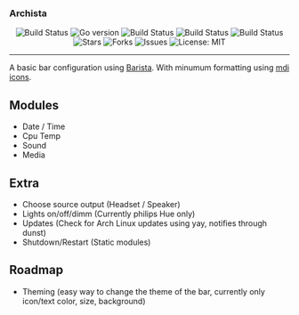 ### Archista
<p align="center">
<a style="text-decoration: none" href="https://github.com/KarolosLykos/archista/actions?query=workflow%3AGo+branch%3Amain">
<img src="https://img.shields.io/github/actions/workflow/status/KarolosLykos/archista/go.yml?style=flat-square" alt="Build Status">
</a>
<a style="text-decoration: none" href="go.mod">
<img src="https://img.shields.io/github/go-mod/go-version/KarolosLykos/archista?style=flat-square" alt="Go version">
</a>
<a style="text-decoration: none" href="https://github.com/KarolosLykos/archista/actions?query=workflow%3ALint+branch%3Amain">
<img src="https://img.shields.io/github/actions/workflow/status/KarolosLykos/archista/golangci.yml?style=flat-square&label=lint" alt="Build Status">
</a>

<a style="text-decoration: none" href="https://github.com/KarolosLykos/archista/actions?query=workflow%3ACodeQL+branch%3Amain">
<img src="https://img.shields.io/github/actions/workflow/status/KarolosLykos/archista/codeql-analysis.yml?style=flat-square&label=CodeQL" alt="Build Status">
</a>

<a style="text-decoration: none" href="https://github.com/KarolosLykos/archista">
<img src="https://img.shields.io/github/languages/top/KarolosLykos/archista?style=flat-square" alt="Build Status">
</a>

<br />
<a style="text-decoration: none" href="https://github.com/KarolosLykos/archista/stargazers">
<img src="https://img.shields.io/github/stars/KarolosLykos/archista.svg?style=flat-square" alt="Stars">
</a>
<a style="text-decoration: none" href="https://github.com/KarolosLykos/archista/fork">
<img src="https://img.shields.io/github/forks/KarolosLykos/archista.svg?style=flat-square" alt="Forks">
</a>
<a style="text-decoration: none" href="https://github.com/KarolosLykos/archista/issues">
<img src="https://img.shields.io/github/issues/KarolosLykos/archista.svg?style=flat-square" alt="Issues">
</a>
<a style="text-decoration: none" href="https://opensource.org/licenses/MIT">
<img src="https://img.shields.io/badge/License-MIT-yellow.svg?style=flat-square" alt="License: MIT">
</a>

-----

A basic bar configuration using [Barista](https://github.com/soumya92/barista). With minumum formatting using [mdi icons](https://materialdesignicons.com/).

## Modules

- Date / Time
- Cpu Temp
- Sound
- Media


## Extra

- Choose source output (Headset / Speaker) 
- Lights on/off/dimm (Currently philips Hue only)
- Updates (Check for Arch Linux updates using yay, notifies through dunst) 
- Shutdown/Restart (Static modules)


## Roadmap

- Theming (easy way to change the theme of the bar, currently only icon/text color, size, background)
